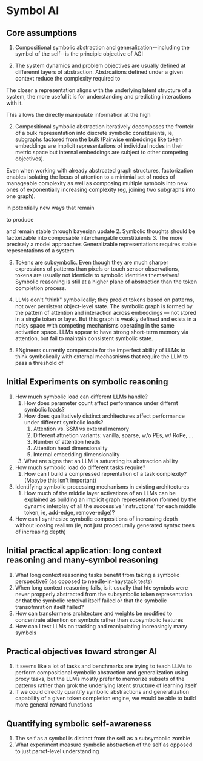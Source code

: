 # Symbol AI

## Core assumptions

1. Compositional symbolic abstraction and generalization--including the symbol of the self--is the principle objective of AGI

2. The system dynamics and problem objectives are usually defined at differennt layers of abstraction. Abstrcations defined under a given context reduce the complexity required to 


 The closer a representation aligns with the underlying latent structure of a system, the more useful it is for understanding and predicting interactions with it. 

This allows the directly manipulate information at the high


2. Compositional symbolic abstraction iteratively decomposes the fronteir of a bulk representation into discrete symbolic constituients, ie, subgraphs factored from the bulk (Pairwise embeddings like token embeddings are implicit representations of individual nodes in their metric space but internal embeddings are subject to other competing objectives). 

  Even when working with already abstrcated graph structures, factorization enables isolating the locus of attention to a minimial set of nodes of manageable complexity as well as composing multiple symbols into new ones of exponentially increasing complexity (eg, joining two subgraphs into one graph).



 in potentially new ways that remain 

to produce 


 and remain stable through bayesian update
2. Symbolic thoughts should be factorizable into composable interchangable constituients
3. The more precisely a model approaches Generalizable representations requires stable repesentations of a system

3. Tokens are subsymbolic. Even though they are much sharper expressions of patterns than pixels or touch sensor observations, tokens are usually not identicle to symbolic identities themselves! Symbolic reasoning is still at a higher plane of abstraction than the token completion process.

4. LLMs don't "think" symbolically; they predict tokens based on patterns, not over persistent object-level state. The symbolic graph is formed by the pattern of attention and interaction across embeddings — not stored in a single token or layer. But this graph is weakly defined and exists in a noisy space with competing mechanisms operating in the same activation space. LLMs appear to have strong short-term memory via attention, but fail to maintain consistent symbolic state. 

5. ENgineers currently compensate for the imperfect ability of LLMs to think symbolically with external mechasnisms that require the LLM to pass a threshold of 

## Initial Experiments on symbolic reasoning

1. How much symbolic load can different LLMs handle?
    1. How does parameter count affect performance under differnt symbolic loads?
    2. How does qualitatively distinct architectures affect performance under different symbolic loads?
        1. Attention vs. SSM vs external memory
        2. Different attnetion variants: vanilla, sparse, w/o PEs, w/ RoPe, ...
        3. Number of attention heads
        4. Attention head dimensionality
        5. Internal embedding dimensionality
    3. What are signs that an LLM is saturating its abstraction ability
2. How much symbolic load do different tasks require?
    1. How can I build a compressed reprentation of a task complexity? (Maaybe this isn't important)
3. Identifying symbolic processing mechanisms in existing architectures
    1. How much of the middle layer activations of an LLMs can be explained as building an implicit graph representation (formed by the dynamic interplay of all the successive 'instructions' for each middle token, ie, add-edge, remove-edge)?
4. How can I synthesize symbolic compositions of increasing depth without loosing realism (ie, not just procedurally generated syntax trees of increasing depth)

## Initial practical application: long context reasoning and many-symbol reasoning

1. What long context reasoning tasks benefit from taking a symbolic perspective? (as opposed to needle-in-haystack tests)
2. When long context reasoning fails, is it usually that hte symbols were never propperly abstracted from the subsymbolic token representation or that the symbolic retreival itself failed or that the symbolic transofmration itself failed?
3. How can transformers architecture and weights be modified to concentrate attention on symbols rather than subsymbolic features
4. How can I test LLMs on tracking and manipulating increasingly many symbols

## Practical objectives toward stronger AI

1. It seems like a lot of tasks and benchmarks are trying to teach LLMs to perform compositional symbolic abstraction and generalization using proxy tasks, but the LLMs mostly prefer to memorize subsets of the patterns rather than grok the underlying latent structure of learning itself
2. If we could directly quantify symbolic abstractions and generalization capability of a given token completion engine, we would be able to build more general reward functions

## Quantifying symbolic self-awareness

1. The self as a symbol is distinct from the self as a subsymbolic zombie
2. What experiment measure symbolic abstraction of the self as opposed to just parrot-level understanding
